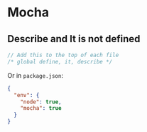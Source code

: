 # Mocha


## Describe and It is not defined

```js
// Add this to the top of each file
/* global define, it, describe */
```

Or in `package.json`:

```json
{
  "env": {
    "node": true,
    "mocha": true
  }
}
```
